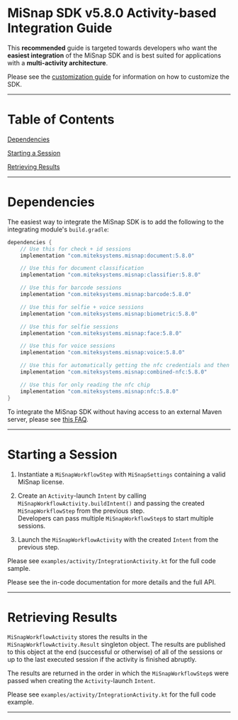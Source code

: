 # MiSnap SDK v5.8.0 Activity-based Integration Guide

This **recommended** guide is targeted towards developers who want the **easiest integration** of the MiSnap SDK and is best suited for applications with a **multi-activity architecture**.

Please see the [customization guide](./customization_guide.md) for information on how to customize the SDK.

- - - -

# Table of Contents

[Dependencies](#dependencies)

[Starting a Session](#starting-a-session)

[Retrieving Results](#retrieving-results)

- - - -

# Dependencies

The easiest way to integrate the MiSnap SDK is to add the following to the integrating module's `build.gradle`:

```groovy
dependencies {
    // Use this for check + id sessions
    implementation "com.miteksystems.misnap:document:5.8.0"

    // Use this for document classification
    implementation "com.miteksystems.misnap:classifier:5.8.0"

    // Use this for barcode sessions
    implementation "com.miteksystems.misnap:barcode:5.8.0"

    // Use this for selfie + voice sessions
    implementation "com.miteksystems.misnap:biometric:5.8.0"

    // Use this for selfie sessions
    implementation "com.miteksystems.misnap:face:5.8.0"

    // Use this for voice sessions
    implementation "com.miteksystems.misnap:voice:5.8.0"

    // Use this for automatically getting the nfc credentials and then reading the chip
    implementation "com.miteksystems.misnap:combined-nfc:5.8.0"

    // Use this for only reading the nfc chip
    implementation "com.miteksystems.misnap:nfc:5.8.0"
}
```

To integrate the MiSnap SDK without having access to an external Maven server, please see [this FAQ](../README.md#how-to-integrate-the-misnap-sdk-without-having-access-to-a-remote-maven-repository).

- - - -

# Starting a Session

1. Instantiate a `MiSnapWorkflowStep` with `MiSnapSettings` containing a valid MiSnap license.

2. Create an `Activity`-launch `Intent` by calling `MiSnapWorkflowActivity.buildIntent()` and passing the created `MiSnapWorkflowStep` from the previous step.  
Developers can pass multiple `MiSnapWorkflowStep`s to start multiple sessions.

3. Launch the `MiSnapWorkflowActivity` with the created `Intent` from the previous step.

Please see `examples/activity/IntegrationActivity.kt` for the full code sample.

Please see the in-code documentation for more details and the full API.

- - - -

# Retrieving Results

`MiSnapWorkflowActivity` stores the results in the `MiSnapWorkflowActivity.Result` singleton object. 
The results are published to this object at the end (successful or otherwise) of all of the sessions or up to the last executed session if the activity is finished abruptly.

The results are returned in the order in which the `MiSnapWorkflowStep`s were passed when creating the `Activity`-launch `Intent`.

Please see `examples/activity/IntegrationActivity.kt` for the full code example.

- - - -
